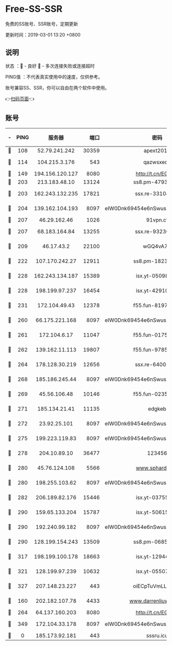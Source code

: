 # Free-SS-SSR

免费的SS账号、SSR账号，定期更新

更新时间：2019-03-01 13:20 +0800

## 说明

状态     ：🙂 - 良好 🙁 - 多次连接失败或连接超时

PING值   ：不代表真实使用中的速度，仅供参考。

账号兼容SS、SSR，你可以自由在两个软件中使用。

👉[扫码页面](https://liesauer.github.io/free-ss-ssr.github.io/)👈

## 账号

|-|PING|服务器|端口|密码|加密方式|区域|
|:----:|:----:|:-----:|-----:|:----:|:----:|:----:|
|🙂|108|52.79.241.242|30359|apext2019|chacha20|KR|
|🙂|114|104.215.3.176|543|qazwsxedc|aes-256-gcm|JP|
|🙂|149|194.156.120.127|8080|http://t.cn/EGJIyrl|rc4-md5|RU|
|🙂|203|213.183.48.10|13124|ss8.pm-47930159|rc4-md5|RU|
|🙂|203|162.243.132.235|17821|ssx.re-33104069|aes-256-cfb|US|
|🙂|204|139.162.104.193|8097|eIW0Dnk69454e6nSwuspv9DmS201tQ0D|aes-256-cfb|JP|
|🙂|207|46.29.162.46|1026|91vpn.cf|rc4-md5|RU|
|🙂|207|68.183.164.84|13255|ssx.re-93230517|aes-256-cfb|US|
|🙂|209|46.17.43.2|22100|wGQ4vA7D|aes-256-gcm|RU|
|🙂|222|107.170.242.27|12911|ss8.pm-18239043|aes-256-cfb|US|
|🙂|228|162.243.134.187|15389|isx.yt-05098936|aes-256-cfb|US|
|🙂|228|198.199.97.237|16454|isx.yt-42910479|aes-256-cfb|US|
|🙂|231|172.104.49.43|12378|f55.fun-81974133|aes-256-cfb|SG|
|🙂|260|66.175.221.168|8097|eIW0Dnk69454e6nSwuspv9DmS201tQ0D|aes-256-cfb|US|
|🙂|261|172.104.6.17|11047|f55.fun-01756679|aes-256-cfb|US|
|🙂|262|139.162.11.113|19807|f55.fun-97859727|aes-256-cfb|SG|
|🙂|264|178.128.30.219|12656|ssx.re-64001982|aes-256-cfb|SG|
|🙂|268|185.186.245.44|8097|eIW0Dnk69454e6nSwuspv9DmS201tQ0D|aes-256-cfb|NL|
|🙂|269|45.56.106.48|10146|f55.fun-02359224|aes-256-cfb|US|
|🙂|271|185.134.21.41|11135|edgkeb|aes-256-cfb|GB|
|🙂|272|23.92.25.101|8097|eIW0Dnk69454e6nSwuspv9DmS201tQ0D|aes-256-cfb|US|
|🙂|275|199.223.119.83|8097|eIW0Dnk69454e6nSwuspv9DmS201tQ0D|aes-256-cfb|US|
|🙂|278|204.10.89.10|36477|123456|aes-256-cfb|US|
|🙂|280|45.76.124.108|5566|www.sphard.com|aes-256-cfb|AU|
|🙂|280|198.255.103.62|8097|eIW0Dnk69454e6nSwuspv9DmS201tQ0D|aes-256-cfb|US|
|🙂|282|206.189.82.176|15446|isx.yt-03755202|aes-256-cfb|SG|
|🙂|290|159.65.133.204|15787|isx.yt-50615050|aes-256-cfb|SG|
|🙂|290|192.240.99.182|8097|eIW0Dnk69454e6nSwuspv9DmS201tQ0D|aes-256-cfb|US|
|🙂|290|128.199.154.243|13509|ss8.pm-06850813|aes-256-cfb|SG|
|🙂|317|198.199.100.178|18663|isx.yt-12944812|aes-256-cfb|US|
|🙂|321|128.199.97.239|10632|isx.yt-05507279|aes-256-cfb|SG|
|🙂|327|207.148.23.227|443|oiECpTuVmLLxk4Ts|aes-256-cfb|US|
|🙂|160|202.182.107.78|4433|www.darrenliuwei.com|aes-256-cfb|JP|
|🙂|264|64.137.160.203|8080|http://t.cn/EGJIyrl|rc4-md5|CA|
|🙂|349|172.104.33.178|8097|eIW0Dnk69454e6nSwuspv9DmS201tQ0D|aes-256-cfb|SG|
|🙁|0|185.173.92.181|443|sssru.icu|rc4-md5|RU|
